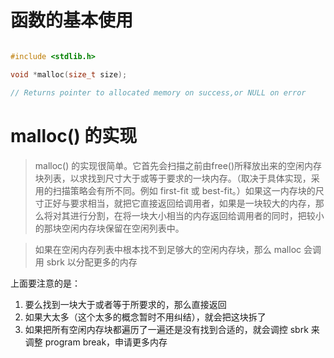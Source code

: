 # 函数的基本使用

```c

#include <stdlib.h>

void *malloc(size_t size);

// Returns pointer to allocated memory on success,or NULL on error
```

# malloc() 的实现

> malloc() 的实现很简单。它首先会扫描之前由free()所释放出来的空闲内存块列表，以求找到尺寸大于或等于要求的一块内存。（取决于具体实现，采用的扫描策略会有所不同。例如 first-fit 或 best-fit。）如果这一内存块的尺寸正好与要求相当，就把它直接返回给调用者，如果是一块较大的内存，那么将对其进行分割，在将一块大小相当的内存返回给调用者的同时，把较小的那块空闲内存块保留在空闲列表中。

> 如果在空闲内存列表中根本找不到足够大的空闲内存块，那么 malloc 会调用 sbrk 以分配更多的内存

上面要注意的是：

1. 要么找到一块大于或者等于所要求的，那么直接返回
2. 如果大太多（这个太多的概念暂时不用纠结），就会把这块拆了
3. 如果把所有空闲内存块都遍历了一遍还是没有找到合适的，就会调控 sbrk 来调整 program break，申请更多内存
